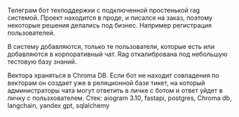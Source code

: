 Телеграм бот техподдержки с подключенной простенькой rag системой. Проект находится в проде, и писался на заказ, поэтому некоторые решения делались под бизнес. Например регистрация пользователей.

В систему добавляются, только те пользователи, которые есть или добавляются в корпоративный чат. Rag откалибрована под небольшую тестовую базу знаний. 

Вектора храняться в Chroma DB. Если бот не находит совпадения по векторам он создает уже в реляционной базе тикет, на который администраторы чата могут ответить в личке с ботом и ответ уйдет в личку с пользхователем.
Стек: aiogram 3.10, fastapi, postgres, Chroma db, langchain, yandex gpt, sqlalchemy
